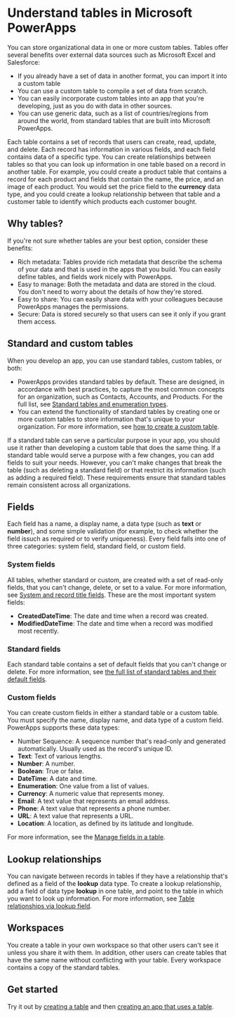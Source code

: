 <properties
	pageTitle="Understand tables | Microsoft PowerApps"
	description="Introduction to tables, fields, relationships, and workspaces."
	services="powerapps"
	documentationCenter="na"
	authors="guangyang"
	manager="erikre"
	editor=""
	tags=""/>

<tags
   ms.service="powerapps"
   ms.devlang="na"
   ms.topic="article"
   ms.tgt_pltfrm="na"
   ms.workload="na"
   ms.date="04/07/2016"
   ms.author="guayan"/>

# Understand tables in Microsoft PowerApps
You can store organizational data in one or more custom tables. Tables offer several benefits over external data sources such as Microsoft Excel and Salesforce:
* If you already have a set of data in another format, you can import it into a custom table
* You can use a custom table to compile a set of data from scratch.
* You can easily incorporate custom tables into an app that you're developing, just as you do with data in other sources.
* You can use generic data, such as a list of countries/regions from around the world, from standard tables that are built into Microsoft PowerApps.

Each table contains a set of records that users can create, read, update, and delete. Each record has information in various fields, and each field contains data of a specific type. You can create relationships between tables so that you can look up information in one table based on a record in another table. For example, you could create a product table that contains a record for each product and fields that contain the name, the price, and an image of each product. You would set the price field to the **currency** data type, and you could create a lookup relationship between that table and a customer table to identify which products each customer bought.

## Why tables?
If you're not sure whether tables are your best option, consider these benefits:

* Rich metadata: Tables provide rich metadata that describe the schema of your data and that is used in the apps that you build. You can easily define tables, and fields work nicely with PowerApps.
* Easy to manage: Both the metadata and data are stored in the cloud. You don't need to worry about the details of how they're stored.
* Easy to share: You can easily share data with your colleagues because PowerApps manages the permissions.
* Secure: Data is stored securely so that users can see it only if you grant them access.

## Standard and custom tables
When you develop an app, you can use standard tables, custom tables, or both:

- PowerApps provides standard tables by default. These are designed, in accordance with best practices, to capture the most common concepts for an organization, such as Contacts, Accounts, and Products. For the full list, see [Standard tables and enumeration types](data-platform-standard-tables.md).
- You can extend the functionality of standard tables by creating one or more custom tables to store information that's unique to your organization. For more information, see [how to create a custom table](data-platform-create-table.md).

If a standard table can serve a particular purpose in your app, you should use it rather than developing a custom table that does the same thing. If a standard table would serve a purpose with a few changes, you can add fields to suit your needs. However, you can't make changes that break the table (such as deleting a standard field) or that restrict its information (such as adding a required field). These requirements ensure that standard tables remain consistent across all organizations.

## Fields
Each field has a name, a display name, a data type (such as **text** or **number**), and some simple validation (for example, to check whether the field issuch as required or to verify uniqueness). Every field falls into one of three categories: system field, standard field, or custom field.

### System fields
All tables, whether standard or custom, are created with a set of read-only fields, that you can't change, delete, or set to a value. For more information, see [System and record title fields](). These are the most important system fields:

- **CreatedDateTime**: The date and time when a record was created.
- **ModifiedDateTime**: The date and time when a record was modified most recently.

### Standard fields
Each standard table contains a set of default fields that you can't change or delete. For more information, see [the full list of standard tables and their default fields]().

### Custom fields
You can create custom fields in either a standard table or a custom table. You must specify the name, display name, and data type of a custom field. PowerApps supports these data types:

- Number Sequence: A sequence number that's read-only and generated automatically. Usually used as the record's unique ID.
- **Text**: Text of various lengths.
- **Number**: A number.
- **Boolean**: True or false.
- **DateTime**: A date and time.
- **Enumeration**: One value from a list of values.
- **Currency**: A numeric value that represents money.
- **Email**: A text value that represents an email address.
- **Phone**: A text value that represents a phone number.
- **URL**: A text value that represents a URL.
- **Location**: A location, as defined by its latitude and longitude.

For more information, see the [Manage fields in a table]().

## Lookup relationships
You can navigate between records in tables if they have a relationship that's defined as a field of the **lookup** data type. To create a lookup relationship, add a field of data type **lookup** in one table, and point to the table in which you want to look up information. For more information, see [Table relationships via lookup field]().

## Workspaces
You create a table in your own workspace so that other users can't see it unless you share it with them. In addition, other users can create tables that have the same name without conflicting with your table. Every workspace contains a copy of the standard tables.

## Get started ##
Try it out by [creating a table](data-platform-create-table.md) and then [creating an app that uses a table]().
